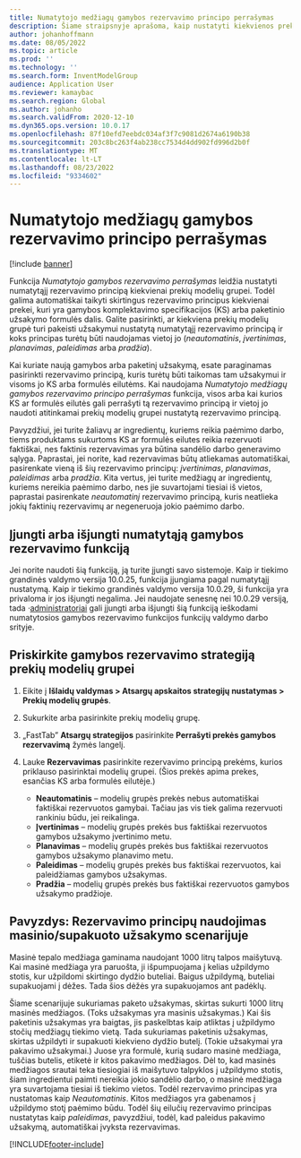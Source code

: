 ```yaml
---
title: Numatytojo medžiagų gamybos rezervavimo principo perrašymas
description: Šiame straipsnyje aprašoma, kaip nustatyti kiekvienos prekės modelių grupės numatytąjį rezervavimo principą, kad kiekvienai prekei, kuri yra komplektavimo specifikacijos (KS) arba paketinio užsakymo formulės dalis, automatiškai būtų taikomi skirtingi rezervavimo principai.
author: johanhoffmann
ms.date: 08/05/2022
ms.topic: article
ms.prod: ''
ms.technology: ''
ms.search.form: InventModelGroup
audience: Application User
ms.reviewer: kamaybac
ms.search.region: Global
ms.author: johanho
ms.search.validFrom: 2020-12-10
ms.dyn365.ops.version: 10.0.17
ms.openlocfilehash: 87f10efd7eebdc034af3f7c9081d2674a6190b38
ms.sourcegitcommit: 203c8bc263f4ab238cc7534d4dd902fd996d2b0f
ms.translationtype: MT
ms.contentlocale: lt-LT
ms.lasthandoff: 08/23/2022
ms.locfileid: "9334602"
---
```

# <a name="override-the-default-reservation-principle-for-materials-in-production"></a>Numatytojo medžiagų gamybos rezervavimo principo perrašymas

[!include [banner](../includes/banner.md)]

Funkcija *Numatytojo gamybos rezervavimo perrašymas* leidžia nustatyti numatytąjį rezervavimo principą kiekvienai prekių modelių grupei. Todėl galima automatiškai taikyti skirtingus rezervavimo principus kiekvienai prekei, kuri yra gamybos komplektavimo specifikacijos (KS) arba paketinio užsakymo formulės dalis. Galite pasirinkti, ar kiekviena prekių modelių grupė turi pakeisti užsakymui nustatytą numatytąjį rezervavimo principą ir koks principas turėtų būti naudojamas vietoj jo (*neautomatinis*, *įvertinimas*, *planavimas*, *paleidimas* arba *pradžia*).

Kai kuriate naują gamybos arba paketinį užsakymą, esate paraginamas pasirinkti rezervavimo principą, kuris turėtų būti taikomas tam užsakymui ir visoms jo KS arba formulės eilutėms. Kai naudojama *Numatytojo medžiagų gamybos rezervavimo principo perrašymas* funkcija, visos arba kai kurios KS ar formulės eilutės gali perrašyti tą rezervavimo principą ir vietoj jo naudoti atitinkamai prekių modelių grupei nustatytą rezervavimo principą.

Pavyzdžiui, jei turite žaliavų ar ingredientų, kuriems reikia paėmimo darbo, tiems produktams sukurtoms KS ar formulės eilutes reikia rezervuoti faktiškai, nes faktinis rezervavimas yra būtina sandėlio darbo generavimo sąlyga. Paprastai, jei norite, kad rezervavimas būtų atliekamas automatiškai, pasirenkate vieną iš šių rezervavimo principų: *įvertinimas*, *planavimas*, *paleidimas* arba *pradžia*. Kita vertus, jei turite medžiagų ar ingredientų, kuriems nereikia paėmimo darbo, nes jie suvartojami tiesiai iš vietos, paprastai pasirenkate *neautomatinį* rezervavimo principą, kuris neatlieka jokių faktinių rezervavimų ar negeneruoja jokio paėmimo darbo.

## <a name="turn-the-override-default-production-reservation-feature-on-or-off"></a>Įjungti arba išjungti numatytąją gamybos rezervavimo funkciją

Jei norite naudoti šią funkciją, ją turite įjungti savo sistemoje. Kaip ir tiekimo grandinės valdymo versija 10.0.25, funkcija įjungiama pagal numatytąjį nustatymą. Kaip ir tiekimo grandinės valdymo versija 10.0.29, ši funkcija yra privaloma ir jos išjungti negalima. Jei naudojate senesnę nei 10.0.29 versiją, tada *·*[administratoriai](../../fin-ops-core/fin-ops/get-started/feature-management/feature-management-overview.md) gali įjungti arba išjungti šią funkciją ieškodami numatytosios gamybos rezervavimo funkcijos funkcijų valdymo darbo srityje.

## <a name="assign-a-production-reservation-policy-to-an-item-model-group"></a>Priskirkite gamybos rezervavimo strategiją prekių modelių grupei

1. Eikite į **Išlaidų valdymas \> Atsargų apskaitos strategijų nustatymas \> Prekių modelių grupės**.
1. Sukurkite arba pasirinkite prekių modelių grupę.
1. „FastTab” **Atsargų strategijos** pasirinkite **Perrašyti prekės gamybos rezervavimą** žymės langelį.
1. Lauke **Rezervavimas** pasirinkite rezervavimo principą prekėms, kurios priklauso pasirinktai modelių grupei. (Šios prekės apima prekes, esančias KS arba formulės eilutėje.)

    - **Neautomatinis** – modelių grupės prekės nebus automatiškai faktiškai rezervuotos gamybai. Tačiau jas vis tiek galima rezervuoti rankiniu būdu, jei reikalinga.
    - **Įvertinimas** – modelių grupės prekės bus faktiškai rezervuotos gamybos užsakymo įvertinimo metu.
    - **Planavimas** – modelių grupės prekės bus faktiškai rezervuotos gamybos užsakymo planavimo metu.
    - **Paleidimas** – modelių grupės prekės bus faktiškai rezervuotos, kai paleidžiamas gamybos užsakymas.
    - **Pradžia** – modelių grupės prekės bus faktiškai rezervuotos gamybos užsakymo pradžioje.

## <a name="example-using-reservation-principles-in-a-bulkpack-scenario"></a>Pavyzdys: Rezervavimo principų naudojimas masinio/supakuoto užsakymo scenarijuje

Masinė tepalo medžiaga gaminama naudojant 1000 litrų talpos maišytuvą. Kai masinė medžiaga yra paruošta, ji išpumpuojama į kelias užpildymo stotis, kur užpildomi skirtingo dydžio buteliai. Baigus užpildymą, buteliai supakuojami į dėžes. Tada šios dėžės yra supakuojamos ant padėklų.

Šiame scenarijuje sukuriamas paketo užsakymas, skirtas sukurti 1000 litrų masinės medžiagos. (Toks užsakymas yra masinis užsakymas.) Kai šis paketinis užsakymas yra baigtas, jis paskelbtas kaip atliktas į užpildymo stočių medžiagų tiekimo vietą. Tada sukuriamas paketinis užsakymas, skirtas užpildyti ir supakuoti kiekvieno dydžio butelį. (Tokie užsakymai yra pakavimo užsakymai.) Juose yra formulė, kurią sudaro masinė medžiaga, tuščias butelis, etiketė ir kitos pakavimo medžiagos. Dėl to, kad masinės medžiagos srautai teka tiesiogiai iš maišytuvo talpyklos į užpildymo stotis, šiam ingredientui paimti nereikia jokio sandėlio darbo, o masinė medžiaga yra suvartojama tiesiai iš tiekimo vietos. Todėl rezervavimo principas yra nustatomas kaip *Neautomatinis*. Kitos medžiagos yra gabenamos į užpildymo stotį paėmimo būdu. Todėl šių eilučių rezervavimo principas nustatytas kaip *paleidimas*, pavyzdžiui, todėl, kad paleidus pakavimo užsakymą, automatiškai įvyksta rezervavimas.


[!INCLUDE[footer-include](../../includes/footer-banner.md)]